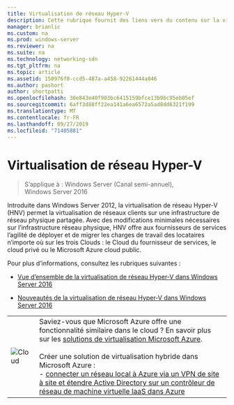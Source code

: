 ```yaml
---
title: Virtualisation de réseau Hyper-V
description: Cette rubrique fournit des liens vers du contenu sur la virtualisation de réseau Hyper-V dans Windows Server 2016.
manager: brianlic
ms.custom: na
ms.prod: windows-server
ms.reviewer: na
ms.suite: na
ms.technology: networking-sdn
ms.tgt_pltfrm: na
ms.topic: article
ms.assetid: 150976f0-ccd5-487a-a458-92261444a846
ms.author: pashort
author: shortpatti
ms.openlocfilehash: 30e843e40f903bc6415159bfce13b9bc95eb05ef
ms.sourcegitcommit: 6aff3d88ff22ea141a6ea6572a5ad8dd6321f199
ms.translationtype: MT
ms.contentlocale: fr-FR
ms.lasthandoff: 09/27/2019
ms.locfileid: "71405881"
---
```

# <a name="hyper-v-network-virtualization"></a>Virtualisation de réseau Hyper-V

>S’applique à : Windows Server (Canal semi-annuel), Windows Server 2016

Introduite dans Windows Server 2012, la virtualisation de réseau Hyper-V (HNV) permet la virtualisation de réseaux clients sur une infrastructure de réseau physique partagée. Avec des modifications minimales nécessaires sur l’infrastructure réseau physique, HNV offre aux fournisseurs de services l’agilité de déployer et de migrer les charges de travail des locataires n’importe où sur les trois Clouds : le Cloud du fournisseur de services, le cloud privé ou le Microsoft Azure cloud public.  
  
Pour plus d’informations, consultez les rubriques suivantes :  
  
-   [Vue d’ensemble de la virtualisation de réseau Hyper-V dans Windows Server 2016](../../../sdn/technologies/hyper-v-network-virtualization/hyperv-network-virtualization-overview-windows-server.md)  
  
-   [Nouveautés de la virtualisation de réseau Hyper-V dans Windows Server 2016](../../../sdn/technologies/hyper-v-network-virtualization/whats-new-hyperv-network-virtualization-windows-server.md)  
  
|||  
|-|-|  
|![Cloud](../../../media/Hyper-V-Network-Virtualization/All_Symbols_Cloud.png)|Saviez-vous que Microsoft Azure offre une fonctionnalité similaire dans le cloud ? En savoir plus sur les [solutions de virtualisation Microsoft Azure](https://aka.ms/f9bh7g).<br /><br />Créer une solution de virtualisation hybride dans Microsoft Azure :<br />- [connecter un réseau local à Azure via un VPN de site à site et étendre Active Directory sur un contrôleur de réseau de machine virtuelle IaaS dans Azure](https://aka.ms/d1dinb)|  